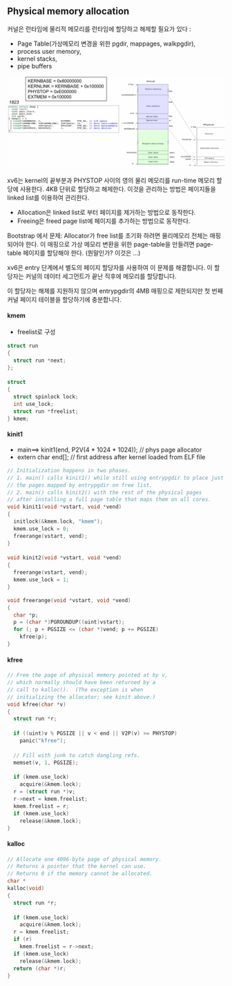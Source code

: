 ## Physical memory allocation

커널은 런타임에 물리적 메모리를 런타임에  할당하고 해제할 필요가 있다 : 

* Page Table(가상메모리 변경을 위한  pgdir, mappages, walkpgdir), 
* process user memory, 
* kernel stacks, 
* pipe buffers



![image-20220117004926940](img/image-20220117004926940.png)

xv6는  kernel의 끝부분과 PHYSTOP 사이의 영의 물리 메모리를 run-time 메모리 할당에 사용한다.   4KB 단위로 할당하고 해제한다. 이것을 관리하는 방법은 페이지들을  linked list를 이용하여  관리한다. 

* Allocation은 linked list로 부터 페이지를 제거하는 방법으로 동작한다. 
* Freeing은 freed page list에 페이지를 추가하는 방법으로 동작한다.  

Bootstrap 에서 문제:  Allocator가 free list를 초기화 하려면 물리메모리 전체는 매핑되어야 한다.  이 매핑으로 가상 메모리 변환을 위한 page-table을 만들려면 page-table  페이지를 할당해야 한다.  (뭔말인가? 이것은 ...)

xv6은 entry 단계에서  별도의 페이지 할당자를 사용하여 이 문제를 해결합니다. 이 할당자는 커널의 데이터 세그먼트가 끝난 직후에 메모리를 할당합니다.

이 할당자는 해제를 지원하지 않으며 entrypgdir의 4MB 매핑으로 제한되지만 첫 번째 커널 페이지 테이블을 할당하기에 충분합니다.

#### kmem

* freelist로 구성

```c
struct run
{
  struct run *next;
};

struct
{
  struct spinlock lock;
  int use_lock;
  struct run *freelist;
} kmem;
```

#### kinit1 

* main==>  kinit1(end, P2V(4 * 1024 * 1024));          // phys page allocator
* extern char end[]; // first address after kernel loaded from ELF file

```c
// Initialization happens in two phases.
// 1. main() calls kinit1() while still using entrypgdir to place just
// the pages mapped by entrypgdir on free list.
// 2. main() calls kinit2() with the rest of the physical pages
// after installing a full page table that maps them on all cores.
void kinit1(void *vstart, void *vend)
{
  initlock(&kmem.lock, "kmem");
  kmem.use_lock = 0;
  freerange(vstart, vend);
}

void kinit2(void *vstart, void *vend)
{
  freerange(vstart, vend);
  kmem.use_lock = 1;
}
```

```c
void freerange(void *vstart, void *vend)
{
  char *p;
  p = (char *)PGROUNDUP((uint)vstart);
  for (; p + PGSIZE <= (char *)vend; p += PGSIZE)
    kfree(p);
}
```

#### kfree

```c
// Free the page of physical memory pointed at by v,
// which normally should have been returned by a
// call to kalloc().  (The exception is when
// initializing the allocator; see kinit above.)
void kfree(char *v)
{
  struct run *r;

  if ((uint)v % PGSIZE || v < end || V2P(v) >= PHYSTOP)
    panic("kfree");

  // Fill with junk to catch dangling refs.
  memset(v, 1, PGSIZE);

  if (kmem.use_lock)
    acquire(&kmem.lock);
  r = (struct run *)v;
  r->next = kmem.freelist;
  kmem.freelist = r;
  if (kmem.use_lock)
    release(&kmem.lock);
}
```





#### kalloc 

```c
// Allocate one 4096-byte page of physical memory.
// Returns a pointer that the kernel can use.
// Returns 0 if the memory cannot be allocated.
char *
kalloc(void)
{
  struct run *r;

  if (kmem.use_lock)
    acquire(&kmem.lock);
  r = kmem.freelist;
  if (r)
    kmem.freelist = r->next;
  if (kmem.use_lock)
    release(&kmem.lock);
  return (char *)r;
}
```


